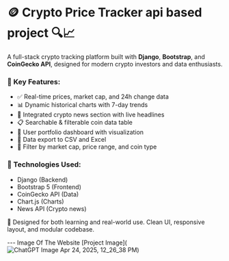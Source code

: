 # 🪙 Crypto Price Tracker api based project 🔍📈

A full-stack crypto tracking platform built with **Django**, **Bootstrap**, and **CoinGecko API**, designed for modern crypto investors and data enthusiasts.

### 🔧 Key Features:
- ✅ Real-time prices, market cap, and 24h change data
- 📊 Dynamic historical charts with 7-day trends
- 📰 Integrated crypto news section with live headlines
- 📋 Searchable & filterable coin data table
- 👤 User portfolio dashboard with visualization
- 💾 Data export to CSV and Excel
- 🎯 Filter by market cap, price range, and coin type

### 🧰 Technologies Used:
- Django (Backend)
- Bootstrap 5 (Frontend)
- CoinGecko API (Data)
- Chart.js (Charts)
- News API (Crypto news)

🎯 Designed for both learning and real-world use. Clean UI, responsive layout, and modular codebase.

--- Image Of The Website
[Project Image](![ChatGPT Image Apr 24, 2025, 12_26_38 PM](https://github.com/user-attachments/assets/1c05a467-4891-4127-ad86-fb61b2873e8b))




